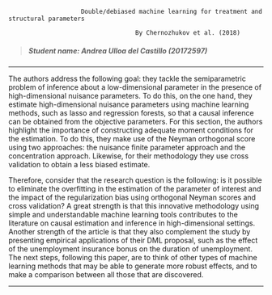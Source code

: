 
                        Double/debiased machine learning for treatment and structural parameters

                                       By Chernozhukov et al. (2018)

> ##### Student name: Andrea Ulloa del Castillo (20172597)
---

The authors address the following goal: they tackle the semiparametric problem of inference about a low-dimensional parameter in the presence of high-dimensional nuisance parameters. To do this, on the one hand, they estimate high-dimensional nuisance parameters using machine learning methods, such as lasso and regression forests, so that a causal inference can be obtained from the objective parameters. For this section, the authors highlight the importance of constructing adequate moment conditions for the estimation. To do this, they make use of the Neyman orthogonal score using two approaches: the nuisance finite parameter approach and the concentration approach.
Likewise, for their methodology they use cross validation to obtain a less biased estimate.

Therefore, consider that the research question is the following: is it possible to eliminate the overfitting in the estimation of the parameter of interest and the impact of the regularization bias using orthogonal Neyman scores and cross validation? A great strength is that this innovative methodology using simple and understandable machine learning tools contributes to the literature on causal estimation and inference in high-dimensional settings. Another strength of the article is that they also complement the study by presenting empirical applications of their DML proposal, such as the effect of the unemployment insurance bonus on the duration of unemployment. The next steps, following this paper, are to think of other types of machine learning methods that may be able to generate more robust effects, and to make a comparison between all those that are discovered.


---
